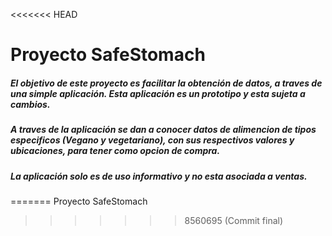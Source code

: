 <<<<<<< HEAD
# Proyecto SafeStomach
##### El objetivo de este proyecto es facilitar la obtención de datos, a traves de una simple aplicación. Esta aplicación es un prototipo y esta sujeta a cambios.
##### A traves de la aplicación se dan a conocer datos de alimencion de tipos especificos (Vegano y vegetariano), con sus respectivos valores y ubicaciones, para tener como opcion de compra.
##### La aplicación solo es de uso informativo y no esta asociada a ventas.
=======
Proyecto SafeStomach
>>>>>>> 8560695 (Commit final)
